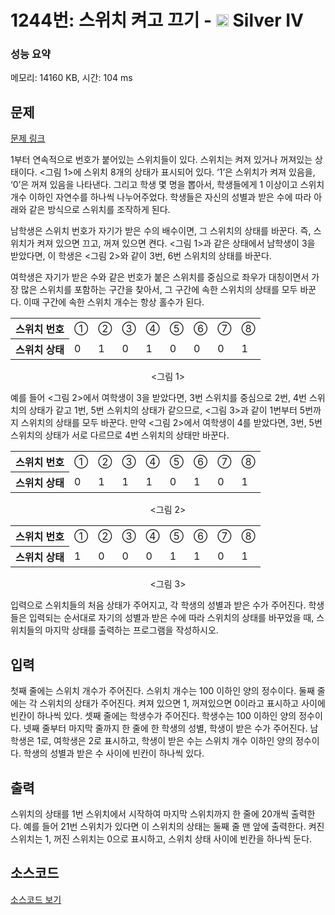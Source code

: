 # 1244번: 스위치 켜고 끄기 - <img src="https://static.solved.ac/tier_small/7.svg" style="height:20px" /> Silver IV

<!-- performance -->
### 성능 요약
메모리: 14160 KB, 시간: 104 ms
<!-- end -->

## 문제

[문제 링크](https://boj.kr/1244)

<p>1부터 연속적으로 번호가 붙어있는 스위치들이 있다. 스위치는 켜져 있거나 꺼져있는 상태이다. &lt;그림 1&gt;에 스위치 8개의 상태가 표시되어 있다. ‘1’은 스위치가 켜져 있음을, ‘0’은 꺼져 있음을 나타낸다. 그리고 학생 몇 명을 뽑아서, 학생들에게 1 이상이고 스위치 개수 이하인 자연수를 하나씩 나누어주었다. 학생들은 자신의 성별과 받은 수에 따라 아래와 같은 방식으로 스위치를 조작하게 된다.</p>

<p>남학생은 스위치 번호가 자기가 받은 수의 배수이면, 그 스위치의 상태를 바꾼다. 즉, 스위치가 켜져 있으면 끄고, 꺼져 있으면 켠다. &lt;그림 1&gt;과 같은 상태에서 남학생이 3을 받았다면, 이 학생은 &lt;그림 2&gt;와 같이 3번, 6번 스위치의 상태를 바꾼다.</p>

<p>여학생은 자기가 받은 수와 같은 번호가 붙은 스위치를 중심으로 좌우가 대칭이면서 가장 많은 스위치를 포함하는 구간을 찾아서, 그 구간에 속한 스위치의 상태를 모두 바꾼다. 이때 구간에 속한 스위치 개수는 항상 홀수가 된다.</p>

<table class="table table-bordered table-center-30">
<tbody>
<tr>
<th>스위치 번호</th>
<td>①</td>
<td>②</td>
<td>③</td>
<td>④</td>
<td>⑤</td>
<td>⑥</td>
<td>⑦</td>
<td>⑧</td>
</tr>
<tr>
<th>스위치 상태</th>
<td>0</td>
<td>1</td>
<td>0</td>
<td>1</td>
<td>0</td>
<td>0</td>
<td>0</td>
<td>1</td>
</tr>
</tbody>
</table>

<p style="text-align: center;">&lt;그림 1&gt;</p>

<p>예를 들어 &lt;그림 2&gt;에서 여학생이 3을 받았다면, 3번 스위치를 중심으로 2번, 4번 스위치의 상태가 같고 1번, 5번 스위치의 상태가 같으므로, &lt;그림 3&gt;과 같이 1번부터 5번까지 스위치의 상태를 모두 바꾼다. 만약 &lt;그림 2&gt;에서 여학생이 4를 받았다면, 3번, 5번 스위치의 상태가 서로 다르므로 4번 스위치의 상태만 바꾼다.</p>

<table class="table table-bordered table-center-30">
<tbody>
<tr>
<th>스위치 번호</th>
<td>①</td>
<td>②</td>
<td>③</td>
<td>④</td>
<td>⑤</td>
<td>⑥</td>
<td>⑦</td>
<td>⑧</td>
</tr>
<tr>
<th>스위치 상태</th>
<td>0</td>
<td>1</td>
<td>1</td>
<td>1</td>
<td>0</td>
<td>1</td>
<td>0</td>
<td>1</td>
</tr>
</tbody>
</table>

<p style="text-align: center;">&lt;그림 2&gt;</p>

<table class="table table-bordered table-center-30">
<tbody>
<tr>
<th>스위치 번호</th>
<td>①</td>
<td>②</td>
<td>③</td>
<td>④</td>
<td>⑤</td>
<td>⑥</td>
<td>⑦</td>
<td>⑧</td>
</tr>
<tr>
<th>스위치 상태</th>
<td>1</td>
<td>0</td>
<td>0</td>
<td>0</td>
<td>1</td>
<td>1</td>
<td>0</td>
<td>1</td>
</tr>
</tbody>
</table>

<p style="text-align: center;">&lt;그림 3&gt;</p>

<p>입력으로 스위치들의 처음 상태가 주어지고, 각 학생의 성별과 받은 수가 주어진다. 학생들은 입력되는 순서대로 자기의 성별과 받은 수에 따라 스위치의 상태를 바꾸었을 때, 스위치들의 마지막 상태를 출력하는 프로그램을 작성하시오.</p>

## 입력

<p>첫째 줄에는 스위치 개수가 주어진다. 스위치 개수는 100 이하인 양의 정수이다. 둘째 줄에는 각 스위치의 상태가 주어진다. 켜져 있으면 1, 꺼져있으면 0이라고 표시하고 사이에 빈칸이 하나씩 있다. 셋째 줄에는 학생수가 주어진다. 학생수는 100 이하인 양의 정수이다. 넷째 줄부터 마지막 줄까지 한 줄에 한 학생의 성별, 학생이 받은 수가 주어진다. 남학생은 1로, 여학생은 2로 표시하고, 학생이 받은 수는 스위치 개수 이하인 양의 정수이다. 학생의 성별과 받은 수 사이에 빈칸이 하나씩 있다.</p>

## 출력

<p>스위치의 상태를 1번 스위치에서 시작하여 마지막 스위치까지 한 줄에 20개씩 출력한다. 예를 들어 21번 스위치가 있다면 이 스위치의 상태는 둘째 줄 맨 앞에 출력한다. 켜진 스위치는 1, 꺼진 스위치는 0으로 표시하고, 스위치 상태 사이에 빈칸을 하나씩 둔다.</p>

## 소스코드

[소스코드 보기](Main.java)